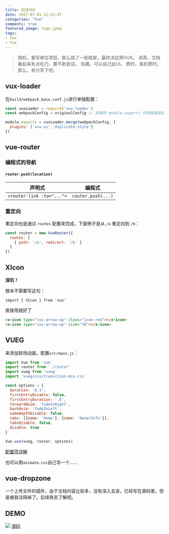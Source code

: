 ```yaml
---
title: 初试VUX
date: 2017-07-01 12:22:47
categories: "Vue"
comments: true
featured_image: logo.jpeg
tags:
- Vux
- Vue
---
```


<!-- no node -->

<!-- more -->

>借机，重写单位项目，那么挑了一些框架，最终决定用VUX。
>讲真，文档看起来有点吃力，要不断尝试。
>有趣，可以自己扯UI。
>费时，真的费时。
>那么，来分享下吧。

## vux-loader

在`build/webpack.base.conf.js`进行单独配置：

```javascript
const vuxLoader = require('vux-loader')
const webpackConfig = originalConfig // 原来的 module.exports 代码赋值给变量 webpackConfig

module.exports = vuxLoader.merge(webpackConfig, {
  plugins: ['vux-ui','duplicate-style']
})
```

## vue-router

### 编程式的导航

#### `router.push(location)`

| 声明式 | 编程式 |
|-------------|--------------|
| `<router-link :to="...">` | `router.push(...)` |

### 重定向

重定向也是通过 `routes` 配置来完成，下面例子是从 `/a` 重定向到 `/b`：

```javascript
const router = new VueRouter({
  routes: [
    { path: '/a', redirect: '/b' }
  ]
})
```

## XIcon

**深坑！**

根本不需要写这句：

`import { XIcon } from 'vux'`

直接用就好了

```html
<x-icon type="ios-arrow-up" class="icon-red"></x-icon>
<x-icon type="ios-arrow-up" size="30"></x-icon>
```

## VUEG

来添加转场动画，配置`src/main.js`：

```javascript
import Vue from 'vue'
import router from './router'
import vueg from 'vueg'
import 'vueg/css/transition-min.css'

const options = {
  duration: '0.3',
  firstEntryDisable: false,
  firstEntryDuration: '.6',
  forwardAnim: 'fadeInRight',
  backAnim: 'fadeInLeft',
  sameDepthDisable: false,
  tabs: [{name: 'Home'}, {name: 'OwnerInfo'}],
  tabsDisable: false,
  disable: true
}

Vue.use(vueg, router, options)
```

[配置项详解](https://github.com/jaweii/vueg#配置项--config)

也可以用`animate.css`自己写一个……

## vue-dropzone

一个上传文件的插件，由于文档内容比较多，没有深入去读，已经写在源码里，但是被我注释掉了。后续再去了解吧。

## DEMO

![](demo1.gif)
[源码](https://github.com/zongzi531/vux-demo-test)
